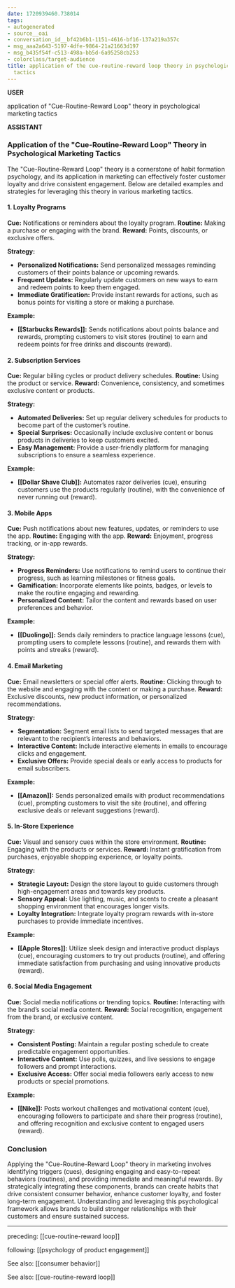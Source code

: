 ```yaml
---
date: 1720939460.738014
tags:
- autogenerated
- source__oai
- conversation_id__bf42b6b1-1151-4616-bf16-137a219a357c
- msg_aaa2a643-5197-4dfe-9864-21a21663d197
- msg_b435f54f-c513-498a-bb5d-6a95258cb253
- colorclass/target-audience
title: application of the cue-routine-reward loop theory in psychological marketing
  tactics
---
```


**USER**

application of "Cue-Routine-Reward Loop" theory in psychological marketing tactics


**ASSISTANT**

### Application of the "Cue-Routine-Reward Loop" Theory in Psychological Marketing Tactics

The "Cue-Routine-Reward Loop" theory is a cornerstone of habit formation psychology, and its application in marketing can effectively foster customer loyalty and drive consistent engagement. Below are detailed examples and strategies for leveraging this theory in various marketing tactics.

#### 1. **Loyalty Programs**

**Cue:** Notifications or reminders about the loyalty program.
**Routine:** Making a purchase or engaging with the brand.
**Reward:** Points, discounts, or exclusive offers.

**Strategy:**
- **Personalized Notifications:** Send personalized messages reminding customers of their points balance or upcoming rewards.
- **Frequent Updates:** Regularly update customers on new ways to earn and redeem points to keep them engaged.
- **Immediate Gratification:** Provide instant rewards for actions, such as bonus points for visiting a store or making a purchase.

**Example:**
- **[[Starbucks Rewards]]:** Sends notifications about points balance and rewards, prompting customers to visit stores (routine) to earn and redeem points for free drinks and discounts (reward).

#### 2. **Subscription Services**

**Cue:** Regular billing cycles or product delivery schedules.
**Routine:** Using the product or service.
**Reward:** Convenience, consistency, and sometimes exclusive content or products.

**Strategy:**
- **Automated Deliveries:** Set up regular delivery schedules for products to become part of the customer’s routine.
- **Special Surprises:** Occasionally include exclusive content or bonus products in deliveries to keep customers excited.
- **Easy Management:** Provide a user-friendly platform for managing subscriptions to ensure a seamless experience.

**Example:**
- **[[Dollar Shave Club]]:** Automates razor deliveries (cue), ensuring customers use the products regularly (routine), with the convenience of never running out (reward).

#### 3. **Mobile Apps**

**Cue:** Push notifications about new features, updates, or reminders to use the app.
**Routine:** Engaging with the app.
**Reward:** Enjoyment, progress tracking, or in-app rewards.

**Strategy:**
- **Progress Reminders:** Use notifications to remind users to continue their progress, such as learning milestones or fitness goals.
- **Gamification:** Incorporate elements like points, badges, or levels to make the routine engaging and rewarding.
- **Personalized Content:** Tailor the content and rewards based on user preferences and behavior.

**Example:**
- **[[Duolingo]]:** Sends daily reminders to practice language lessons (cue), prompting users to complete lessons (routine), and rewards them with points and streaks (reward).

#### 4. **Email Marketing**

**Cue:** Email newsletters or special offer alerts.
**Routine:** Clicking through to the website and engaging with the content or making a purchase.
**Reward:** Exclusive discounts, new product information, or personalized recommendations.

**Strategy:**
- **Segmentation:** Segment email lists to send targeted messages that are relevant to the recipient’s interests and behaviors.
- **Interactive Content:** Include interactive elements in emails to encourage clicks and engagement.
- **Exclusive Offers:** Provide special deals or early access to products for email subscribers.

**Example:**
- **[[Amazon]]:** Sends personalized emails with product recommendations (cue), prompting customers to visit the site (routine), and offering exclusive deals or relevant suggestions (reward).

#### 5. **In-Store Experience**

**Cue:** Visual and sensory cues within the store environment.
**Routine:** Engaging with the products or services.
**Reward:** Instant gratification from purchases, enjoyable shopping experience, or loyalty points.

**Strategy:**
- **Strategic Layout:** Design the store layout to guide customers through high-engagement areas and towards key products.
- **Sensory Appeal:** Use lighting, music, and scents to create a pleasant shopping environment that encourages longer visits.
- **Loyalty Integration:** Integrate loyalty program rewards with in-store purchases to provide immediate incentives.

**Example:**
- **[[Apple Stores]]:** Utilize sleek design and interactive product displays (cue), encouraging customers to try out products (routine), and offering immediate satisfaction from purchasing and using innovative products (reward).

#### 6. **Social Media Engagement**

**Cue:** Social media notifications or trending topics.
**Routine:** Interacting with the brand’s social media content.
**Reward:** Social recognition, engagement from the brand, or exclusive content.

**Strategy:**
- **Consistent Posting:** Maintain a regular posting schedule to create predictable engagement opportunities.
- **Interactive Content:** Use polls, quizzes, and live sessions to engage followers and prompt interactions.
- **Exclusive Access:** Offer social media followers early access to new products or special promotions.

**Example:**
- **[[Nike]]:** Posts workout challenges and motivational content (cue), encouraging followers to participate and share their progress (routine), and offering recognition and exclusive content to engaged users (reward).

### Conclusion

Applying the "Cue-Routine-Reward Loop" theory in marketing involves identifying triggers (cues), designing engaging and easy-to-repeat behaviors (routines), and providing immediate and meaningful rewards. By strategically integrating these components, brands can create habits that drive consistent consumer behavior, enhance customer loyalty, and foster long-term engagement. Understanding and leveraging this psychological framework allows brands to build stronger relationships with their customers and ensure sustained success.


---

preceding: [[cue-routine-reward loop]]  


following: [[psychology of product engagement]]

See also: [[consumer behavior]]


See also: [[cue-routine-reward loop]]